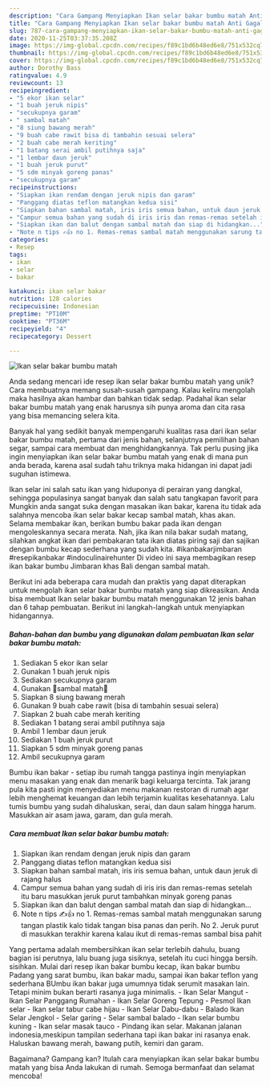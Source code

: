 ```yaml
---
description: "Cara Gampang Menyiapkan Ikan selar bakar bumbu matah Anti Gagal"
title: "Cara Gampang Menyiapkan Ikan selar bakar bumbu matah Anti Gagal"
slug: 787-cara-gampang-menyiapkan-ikan-selar-bakar-bumbu-matah-anti-gagal
date: 2020-11-25T03:37:35.208Z
image: https://img-global.cpcdn.com/recipes/f89c1bd6b48ed6e8/751x532cq70/ikan-selar-bakar-bumbu-matah-foto-resep-utama.jpg
thumbnail: https://img-global.cpcdn.com/recipes/f89c1bd6b48ed6e8/751x532cq70/ikan-selar-bakar-bumbu-matah-foto-resep-utama.jpg
cover: https://img-global.cpcdn.com/recipes/f89c1bd6b48ed6e8/751x532cq70/ikan-selar-bakar-bumbu-matah-foto-resep-utama.jpg
author: Dorothy Bass
ratingvalue: 4.9
reviewcount: 13
recipeingredient:
- "5 ekor ikan selar"
- "1 buah jeruk nipis"
- "secukupnya garam"
- " sambal matah"
- "8 siung bawang merah"
- "9 buah cabe rawit bisa di tambahin sesuai selera"
- "2 buah cabe merah keriting"
- "1 batang serai ambil putihnya saja"
- "1 lembar daun jeruk"
- "1 buah jeruk purut"
- "5 sdm minyak goreng panas"
- "secukupnya garam"
recipeinstructions:
- "Siapkan ikan rendam dengan jeruk nipis dan garam"
- "Panggang diatas teflon matangkan kedua sisi"
- "Siapkan bahan sambal matah, iris iris semua bahan, untuk daun jeruk di rajang halus"
- "Campur semua bahan yang sudah di iris iris dan remas-remas setelah itu baru masukkan jeruk purut tambahkan minyak goreng panas"
- "Siapkan ikan dan balut dengan sambal matah dan siap di hidangkan..."
- "Note n tips ✍👍 no 1. Remas-remas sambal matah menggunakan sarung tangan plastik kalo tidak tangan bisa panas dan perih. No 2. Jeruk purut di masukkan terakhir karena kalau ikut di remas-remas sambal bisa pahit"
categories:
- Resep
tags:
- ikan
- selar
- bakar

katakunci: ikan selar bakar 
nutrition: 128 calories
recipecuisine: Indonesian
preptime: "PT10M"
cooktime: "PT36M"
recipeyield: "4"
recipecategory: Dessert

---
```



![Ikan selar bakar bumbu matah](https://img-global.cpcdn.com/recipes/f89c1bd6b48ed6e8/751x532cq70/ikan-selar-bakar-bumbu-matah-foto-resep-utama.jpg)

Anda sedang mencari ide resep ikan selar bakar bumbu matah yang unik? Cara membuatnya memang susah-susah gampang. Kalau keliru mengolah maka hasilnya akan hambar dan bahkan tidak sedap. Padahal ikan selar bakar bumbu matah yang enak harusnya sih punya aroma dan cita rasa yang bisa memancing selera kita.

Banyak hal yang sedikit banyak mempengaruhi kualitas rasa dari ikan selar bakar bumbu matah, pertama dari jenis bahan, selanjutnya pemilihan bahan segar, sampai cara membuat dan menghidangkannya. Tak perlu pusing jika ingin menyiapkan ikan selar bakar bumbu matah yang enak di mana pun anda berada, karena asal sudah tahu triknya maka hidangan ini dapat jadi suguhan istimewa.

Ikan selar ini salah satu ikan yang hiduponya di perairan yang dangkal, sehingga populasinya sangat banyak dan salah satu tangkapan favorit para Mungkin anda sangat suka dengan masakan ikan bakar, karena itu tidak ada salahnya mencoba ikan selar bakar kecap sambal matah, khas akan. Selama membakar ikan, berikan bumbu bakar pada ikan dengan mengoleskannya secara merata. Nah, jika ikan nila bakar sudah matang, silahkan angkat ikan dari pembakaran tata ikan diatas piring saji dan sajikan dengan bumbu kecap sederhana yang sudah kita. #ikanbakarjimbaran #resepikanbakar #indoculinairehunter Di video ini saya membagikan resep ikan bakar bumbu Jimbaran khas Bali dengan sambal matah.


Berikut ini ada beberapa cara mudah dan praktis yang dapat diterapkan untuk mengolah ikan selar bakar bumbu matah yang siap dikreasikan. Anda bisa membuat Ikan selar bakar bumbu matah menggunakan 12 jenis bahan dan 6 tahap pembuatan. Berikut ini langkah-langkah untuk menyiapkan hidangannya.

<!--inarticleads1-->

##### Bahan-bahan dan bumbu yang digunakan dalam pembuatan Ikan selar bakar bumbu matah:

1. Sediakan 5 ekor ikan selar
1. Gunakan 1 buah jeruk nipis
1. Sediakan secukupnya garam
1. Gunakan  🌷sambal matah🌷
1. Siapkan 8 siung bawang merah
1. Gunakan 9 buah cabe rawit (bisa di tambahin sesuai selera)
1. Siapkan 2 buah cabe merah keriting
1. Sediakan 1 batang serai ambil putihnya saja
1. Ambil 1 lembar daun jeruk
1. Sediakan 1 buah jeruk purut
1. Siapkan 5 sdm minyak goreng panas
1. Ambil secukupnya garam


Bumbu ikan bakar - setiap ibu rumah tangga pastinya ingin menyiapkan menu masakan yang enak dan menarik bagi keluarga tercinta. Tak jarang pula kita pasti ingin menyediakan menu makanan restoran di rumah agar lebih menghemat keuangan dan lebih terjamin kualitas kesehatannya. Lalu tumis bumbu yang sudah dihaluskan, serai, dan daun salam hingga harum. Masukkan air asam jawa, garam, dan gula merah. 

<!--inarticleads2-->

##### Cara membuat Ikan selar bakar bumbu matah:

1. Siapkan ikan rendam dengan jeruk nipis dan garam
1. Panggang diatas teflon matangkan kedua sisi
1. Siapkan bahan sambal matah, iris iris semua bahan, untuk daun jeruk di rajang halus
1. Campur semua bahan yang sudah di iris iris dan remas-remas setelah itu baru masukkan jeruk purut tambahkan minyak goreng panas
1. Siapkan ikan dan balut dengan sambal matah dan siap di hidangkan...
1. Note n tips ✍👍 no 1. Remas-remas sambal matah menggunakan sarung tangan plastik kalo tidak tangan bisa panas dan perih. No 2. Jeruk purut di masukkan terakhir karena kalau ikut di remas-remas sambal bisa pahit


Yang pertama adalah membersihkan ikan selar terlebih dahulu, buang bagian isi perutnya, lalu buang juga sisiknya, setelah itu cuci hingga bersih. sisihkan. Mulai dari resep ikan bakar bumbu kecap, ikan bakar bumbu Padang yang sarat bumbu, ikan bakar madu, sampai ikan bakar teflon yang sederhana BUmbu ikan bakar juga umumnya tidak serumit masakan lain. Tetapi minim bukan berarti rasanya juga minimalis. - Ikan Selar Mangut - Ikan Selar Panggang Rumahan - Ikan Selar Goreng Tepung - Pesmol Ikan selar - Ikan selar tabur cabe hijau - Ikan Selar Dabu-dabu - Balado Ikan Selar Jengkol - Selar garing - Selar sambal balado - Ikan selar bumbu kuning - Ikan selar masak tauco - Pindang ikan selar. Makanan jalanan indonesia,meskipun tampilan sederhana tapi ikan bakar ini rasanya enak. Haluskan bawang merah, bawang putih, kemiri dan garam. 

Bagaimana? Gampang kan? Itulah cara menyiapkan ikan selar bakar bumbu matah yang bisa Anda lakukan di rumah. Semoga bermanfaat dan selamat mencoba!
